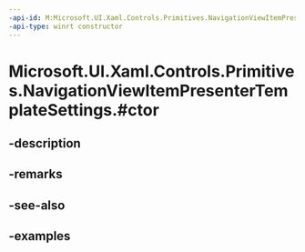 ```yaml
---
-api-id: M:Microsoft.UI.Xaml.Controls.Primitives.NavigationViewItemPresenterTemplateSettings.#ctor
-api-type: winrt constructor
---
```


# Microsoft.UI.Xaml.Controls.Primitives.NavigationViewItemPresenterTemplateSettings.#ctor

<!--
public NavigationViewItemPresenterTemplateSettings ();
-->


## -description

## -remarks

## -see-also

## -examples


